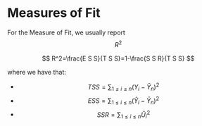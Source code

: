 # Measures of Fit

For the Measure of Fit, we usually report $$R^2$$

$$
R^2=\frac{E S S}{T S S}=1-\frac{S S R}{T S S}
$$

where we have that:

* $$T S S=\sum_{1 \leq i \leq n}\left(Y_i-\bar{Y}_n\right)^2$$
* $$E S S=\sum_{1 \leq i \leq n}\left(\hat{Y}_i-\bar{Y}_n\right)^2$$
* $$S S R=\sum_{1 \leq i \leq n} \hat{U}_i^2$$

